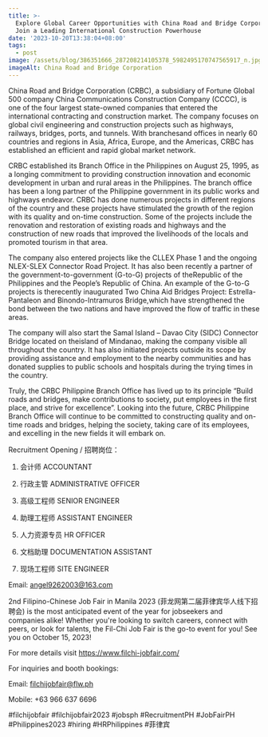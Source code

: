 ```yaml
---
title: >-
  Explore Global Career Opportunities with China Road and Bridge Corporation:
  Join a Leading International Construction Powerhouse
date: '2023-10-20T13:38:04+08:00'
tags:
  - post
image: /assets/blog/386351666_287208214105378_5982495170747565917_n.jpg
imageAlt: China Road and Bridge Corporation
---
```

China Road and Bridge Corporation (CRBC), a subsidiary of Fortune Global 500 company China Communications Construction Company (CCCC), is one of the four largest state-owned companies that entered the international contracting and construction market. The company focuses on global civil engineering and construction projects such as highways, railways, bridges, ports, and tunnels. With branchesand offices in nearly 60 countries and regions in Asia, Africa, Europe, and the Americas, CRBC has established an efficient and rapid global market network.

CRBC established its Branch Office in the Philippines on August 25, 1995, as a longing commitment to providing construction innovation and economic development in urban and rural areas in the Philippines. The branch office has been a long partner of the Philippine government in its public works and highways endeavor. CRBC has done numerous projects in different regions of the country and these projects have stimulated the growth of the region with its quality and on-time construction. Some of the projects include the renovation and restoration of existing roads and highways and the construction of new roads that improved the livelihoods of the locals and promoted tourism in that area.

The company also entered projects like the CLLEX Phase 1 and the ongoing NLEX-SLEX Connector Road Project. It has also been recently a partner of the government-to-government (G-to-G) projects of theRepublic of the Philippines and the People’s Republic of China. An example of the G-to-G projects is therecently inaugurated Two China Aid Bridges Project: Estrella-Pantaleon and Binondo-Intramuros Bridge,which have strengthened the bond between the two nations and have improved the flow of traffic in these areas.

The company will also start the Samal Island – Davao City (SIDC) Connector Bridge located on theisland of Mindanao, making the company visible all throughout the country. It has also initiated projects outside its scope by providing assistance and employment to the nearby communities and has donated supplies to public schools and hospitals during the trying times in the country.

Truly, the CRBC Philippine Branch Office has lived up to its principle “Build roads and bridges, make contributions to society, put employees in the first place, and strive for excellence”. Looking into the future, CRBC Philippine Branch Office will continue to be committed to constructing quality and on-time roads and bridges, helping the society, taking care of its employees, and excelling in the new fields it will embark on.

Recruitment Opening / 招聘岗位：

1. 会计师 ACCOUNTANT

2. 行政主管 ADMINISTRATIVE OFFICER

3. 高级工程师 SENIOR ENGINEER

4. 助理工程师 ASSISTANT ENGINEER

5. 人力资源专员  HR OFFICER

6. 文档助理 DOCUMENTATION ASSISTANT

7. 现场工程师 SITE ENGINEER

Email: angel9262003@163.com

2nd Filipino-Chinese Job Fair in Manila 2023 (菲龙网第二届菲律宾华人线下招聘会) is the most anticipated event of the year for jobseekers and companies alike! Whether you're looking to switch careers, connect with peers, or look for talents, the Fil-Chi Job Fair is the go-to event for you! See you on October 15, 2023!

For more details visit https://www.filchi-jobfair.com/

For inquiries and booth bookings:

Email: filchijobfair@flw.ph

Mobile: +63 966 637 6696

\#filchijobfair #filchijobfair2023 #jobsph #RecruitmentPH #JobFairPH #Philippines2023 #hiring #HRPhilippines #菲律宾

